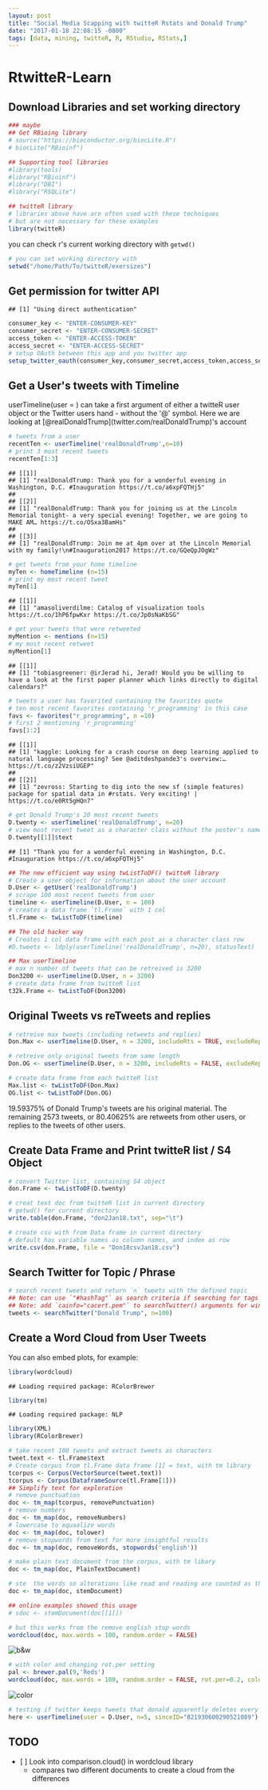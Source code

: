 ```yaml
---
layout: post
title: "Social Media Scapping with twitteR Rstats and Donald Trump"
date: "2017-01-18 22:08:15 -0800"
tags: [data, mining, twitteR, R, RStudio, RStats,]
---
```


RtwitteR-Learn
================

Download Libraries and set working directory
--------------------------------------------

``` r
### maybe
## Get RBioing library
# source("https://bioconductor.org/biocLite.R")
# biocLite("RBioinf")

## Supporting tool libraries
#library(tools)
#library("RBioinf")
#library("DBI")
#library("RSQLite")

## twitteR library
# libraries above have are often used with these techniques
# but are not necessary for these examples
library(twitteR)
```

you can check r's current working directory with `getwd()`

``` r
# you can set working directory with
setwd("/home/Path/To/twitteR/exersizes")
```

Get permission for twitter API
------------------------------

    ## [1] "Using direct authentication"

``` r
consumer_key <- "ENTER-CONSUMER-KEY"
consumer_secret <- "ENTER-CONSUMER-SECRET"
access_token <- "ENTER-ACCESS-TOKEN"
access_secret <- "ENTER-ACCESS-SECRET"
# setup OAuth between this app and you twitter app
setup_twitter_oauth(consumer_key,consumer_secret,access_token,access_secret)
```

Get a User's tweets with Timeline
---------------------------------

userTimeline(user = ) can take a first argument of either a twitteR user object or the Twitter users hand - without the '@' symbol.
Here we are looking at \[@realDonaldTrump\](twitter.com/realDonaldTrump)'s account

``` r
# tweets from a user
recentTen <- userTimeline('realDonaldTrump',n=10)
# print 3 most recent tweets
recentTen[1:3]
```

    ## [[1]]
    ## [1] "realDonaldTrump: Thank you for a wonderful evening in Washington, D.C. #Inauguration https://t.co/a6xpFQTHj5"
    ##
    ## [[2]]
    ## [1] "realDonaldTrump: Thank you for joining us at the Lincoln Memorial tonight- a very special evening! Together, we are going to MAKE AM… https://t.co/OSxa3BamHs"
    ##
    ## [[3]]
    ## [1] "realDonaldTrump: Join me at 4pm over at the Lincoln Memorial with my family!\n#Inauguration2017 https://t.co/GQeQpJOgWz"

``` r
# get tweets from your home timeline
myTen <- homeTimeline (n=15)
# print my most recent tweet
myTen[1]
```

    ## [[1]]
    ## [1] "amasoliverdilme: Catalog of visualization tools https://t.co/1hP6fpwKxr https://t.co/Jp0sNaKbSG"

``` r
# get your tweets that were retweeted
myMention <- mentions (n=15)
# my most recent retweet
myMention[1]
```

    ## [[1]]
    ## [1] "tobiasgreener: @irJerad hi, Jerad! Would you be willing to have a look at the first paper planner which links directly to digital calendars?"

``` r
# tweets a user has favorited containing the favorites quote
# ten most recent favorites containing 'r_programming' in this case
favs <- favorites("r_programming", n =10)
# first 2 mentioning 'r_programming'
favs[1:2]
```

    ## [[1]]
    ## [1] "kaggle: Looking for a crash course on deep learning applied to natural language processing? See @aditdeshpande3's overview:… https://t.co/z2VzsiUGEP"
    ##
    ## [[2]]
    ## [1] "zevross: Starting to dig into the new sf (simple features) package for spatial data in #rstats. Very exciting! | https://t.co/e0Rt5gHQn7"

``` r
# get Donald Trump's 20 most recent tweets
D.twenty <- userTimeline('realDonaldTrump', n=20)
# view most recent tweet as a character class without the poster's name
D.twenty[[1]]$text
```

    ## [1] "Thank you for a wonderful evening in Washington, D.C. #Inauguration https://t.co/a6xpFQTHj5"

``` r
## The new efficient way using twListToDF() twitteR library
# Create a user object for information about the user account
D.User <- getUser('realDonaldTrump')
# scrape 100 most recent tweets from user
timeline <- userTimeline(D.User, n = 100)
# creates a data frame `tl.Frame` with 1 col
tl.Frame <- twListToDF(timeline)

## The old hacker way
# Creates 1 col data frame with each post as a character class row
#D.tweets <- ldply(userTimeline('realDonaldTrump', n=20), statusText)

## Max userTimeline
# max n number of tweets that can be retreived is 3200
Don3200 <- userTimeline(D.User, n = 3200)
# create data frame from twitteR list
t32k.Frame <- twListToDF(Don3200)
```

Original Tweets vs reTweets and replies
---------------------------------------

``` r
# retreive max tweets (including retweets and replies)
Don.Max <- userTimeline(D.User, n = 3200, includeRts = TRUE, excludeReplies = FALSE)

# retreive only original tweets from same length
Don.OG <- userTimeline(D.User, n = 3200, includeRts = FALSE, excludeReplies = FALSE)

# create data frame from each twitteR list
Max.list <- twListToDF(Don.Max)
OG.list <- twListToDF(Don.OG)
```

19.59375% of Donald Trump's tweets are his original material.
The remaining 2573 tweets, or 80.40625% are retweets from other users, or replies to the tweets of other users.

Create Data Frame and Print twitteR list / S4 Object
----------------------------------------------------

``` r
# convert Twitter list, containing S4 object
don.Frame <- twListToDF(D.twenty)

# creat text doc from twitteR list in current directory
# getwd() for current directory
write.table(don.Frame, "don2Jan18.txt", sep="\t")

# create csv with from Data frame in current directory
# default has variable names as column names, and index as row
write.csv(don.Frame, file = "Don18csvJan18.csv")
```

Search Twitter for Topic / Phrase
---------------------------------

``` r
# search recent tweets and return `n` tweets with the defined topic
## Note: can use `"#hashTag"` as search criteria if searching for tags
## Note: add `cainfo="cacert.pem"` to searchTwitter() arguments for windows
tweets <- searchTwitter("Donald Trump", n=100)
```

Create a Word Cloud from User Tweets
------------------------------------

You can also embed plots, for example:

``` r
library(wordcloud)
```

    ## Loading required package: RColorBrewer

``` r
library(tm)
```

    ## Loading required package: NLP

``` r
library(XML)
library(RColorBrewer)

# take recent 100 tweets and extract tweets as characters
tweet.text <- tl.Frame$text
# Create corpus from tl.Frame data frame [1] = text, with tm library
tcorpus <- Corpus(VectorSource(tweet.text))
tcorpus <- Corpus(DataframeSource(tl.Frame[1]))
## Simplify text for exploration
# remove punctuation
doc <- tm_map(tcorpus, removePunctuation)
# remove numbers
doc <- tm_map(doc, removeNumbers)
# lowercase to equaalize words
doc <- tm_map(doc, tolower)
# remove stopwords from text for more insightful results
doc <- tm_map(doc, removeWords, stopwords('english'))

# make plain text document from the corpus, with tm libary
doc <- tm_map(doc, PlainTextDocument)

# ste  the words so alterations like read and reading are counted as the same
doc <- tm_map(doc, stemDocument)

## online examples showed this usage
# sdoc <- stemDocument(doc[[1]])

# but this works from the remove english stop words
wordcloud(doc, max.words = 100, random.order = FALSE)
```

![b&w][b&w]

``` r
# with color and changing rot.per setting
pal <- brewer.pal(9,'Reds')
wordcloud(doc, max.words = 100, random.order = FALSE, rot.per=0.2, colors=pal)
```

![color][color]


``` r
# testing if twitter keeps tweets that donald apparently deletes every days
here <- userTimeline(user = D.User, n=5, sinceID="821930600290521089")
```

[b&w]: </images/RtwitteR-Learn_files/figure-markdown_github/word-cloud-1.png>
[color]: </images/RtwitteR-Learn_files/figure-markdown_github/word-cloud-2.png>

TODO
----

-   \[ \] Look into comparison.cloud() in wordcloud library
    -   compares two different documents to create a cloud from the differences

